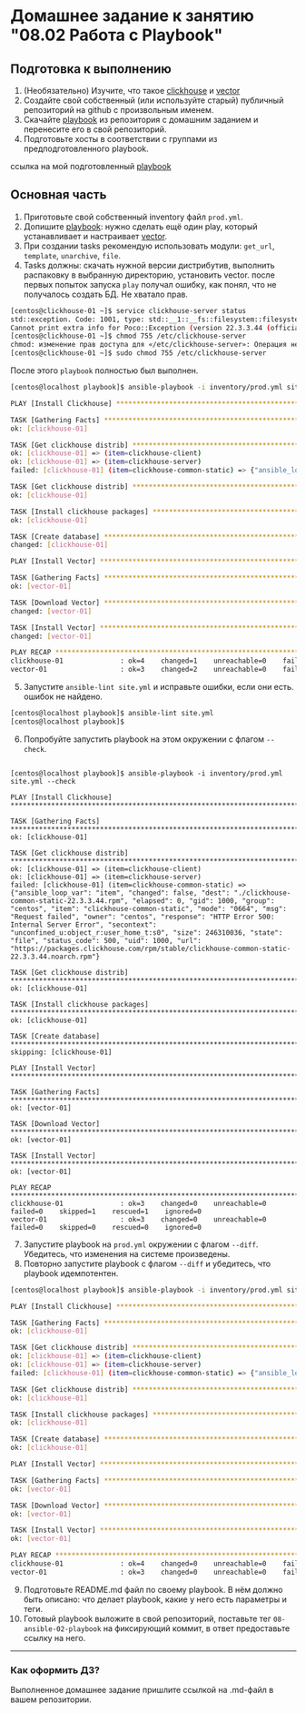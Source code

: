 # Домашнее задание к занятию "08.02 Работа с Playbook" 

## Подготовка к выполнению

1. (Необязательно) Изучите, что такое [clickhouse](https://www.youtube.com/watch?v=fjTNS2zkeBs) и [vector](https://www.youtube.com/watch?v=CgEhyffisLY)
2. Создайте свой собственный (или используйте старый) публичный репозиторий на github с произвольным именем.
3. Скачайте [playbook](./playbook/) из репозитория с домашним заданием и перенесите его в свой репозиторий.
4. Подготовьте хосты в соответствии с группами из предподготовленного playbook.  


ссылка на мой подготовленный [playbook](https://github.com/AlekseyDrobnyi/netology_devops/tree/main/8.2/playbook)  


## Основная часть  

1. Приготовьте свой собственный inventory файл `prod.yml`.
2. Допишите [playbook](https://github.com/AlekseyDrobnyi/netology_devops/tree/main/8.2/playbook): нужно сделать ещё один play, который устанавливает и настраивает [vector](https://vector.dev).
3. При создании tasks рекомендую использовать модули: `get_url`, `template`, `unarchive`, `file`.
4. Tasks должны: скачать нужной версии дистрибутив, выполнить распаковку в выбранную директорию, установить vector.
после первых попыток запуска ```play``` получал ошибку, как понял, что не получалось создать БД. Не хватало прав.
```bash
[centos@clickhouse-01 ~]$ service clickhouse-server status
std::exception. Code: 1001, type: std::__1::__fs::filesystem::filesystem_error, e.what() = filesystem error: in posix_stat: failed to determine attributes for the specified path: Permission denied [/var/run/clickhouse-server/clickhouse-server.pid]
Cannot print extra info for Poco::Exception (version 22.3.3.44 (official build))
[centos@clickhouse-01 ~]$ chmod 755 /etc/clickhouse-server
chmod: изменение прав доступа для «/etc/clickhouse-server»: Операция не позволена
[centos@clickhouse-01 ~]$ sudo chmod 755 /etc/clickhouse-server
```
После этого  ```playbook``` полностью был выполнен.
```bash
[centos@localhost playbook]$ ansible-playbook -i inventory/prod.yml site.yml

PLAY [Install Clickhouse] **************************************************************************************

TASK [Gathering Facts] *****************************************************************************************
ok: [clickhouse-01]

TASK [Get clickhouse distrib] **********************************************************************************
ok: [clickhouse-01] => (item=clickhouse-client)
ok: [clickhouse-01] => (item=clickhouse-server)
failed: [clickhouse-01] (item=clickhouse-common-static) => {"ansible_loop_var": "item", "changed": false, "dest": "./clickhouse-common-static-22.3.3.44.rpm", "elapsed": 0, "gid": 1000, "group": "centos", "item": "clickhouse-common-static", "mode": "0664", "msg": "Request failed", "owner": "centos", "response": "HTTP Error 500: Internal Server Error", "secontext": "unconfined_u:object_r:user_home_t:s0", "size": 246310036, "state": "file", "status_code": 500, "uid": 1000, "url": "https://packages.clickhouse.com/rpm/stable/clickhouse-common-static-22.3.3.44.noarch.rpm"}

TASK [Get clickhouse distrib] **********************************************************************************
ok: [clickhouse-01]

TASK [Install clickhouse packages] *****************************************************************************
ok: [clickhouse-01]

TASK [Create database] *****************************************************************************************
changed: [clickhouse-01]

PLAY [Install Vector] ******************************************************************************************

TASK [Gathering Facts] *****************************************************************************************
ok: [vector-01]

TASK [Download Vector] *****************************************************************************************
changed: [vector-01]

TASK [Install Vector] ******************************************************************************************
changed: [vector-01]

PLAY RECAP *****************************************************************************************************
clickhouse-01              : ok=4    changed=1    unreachable=0    failed=0    skipped=0    rescued=1    ignored=0   
vector-01                  : ok=3    changed=2    unreachable=0    failed=0    skipped=0    rescued=0    ignored=0   
```
5. Запустите `ansible-lint site.yml` и исправьте ошибки, если они есть.
ошибок не найдено.
```bash
[centos@localhost playbook]$ ansible-lint site.yml
[centos@localhost playbook]$
```
6. Попробуйте запустить playbook на этом окружении с флагом `--check`.
```

[centos@localhost playbook]$ ansible-playbook -i inventory/prod.yml site.yml --check

PLAY [Install Clickhouse] **************************************************************************************

TASK [Gathering Facts] *****************************************************************************************
ok: [clickhouse-01]

TASK [Get clickhouse distrib] **********************************************************************************
ok: [clickhouse-01] => (item=clickhouse-client)
ok: [clickhouse-01] => (item=clickhouse-server)
failed: [clickhouse-01] (item=clickhouse-common-static) => {"ansible_loop_var": "item", "changed": false, "dest": "./clickhouse-common-static-22.3.3.44.rpm", "elapsed": 0, "gid": 1000, "group": "centos", "item": "clickhouse-common-static", "mode": "0664", "msg": "Request failed", "owner": "centos", "response": "HTTP Error 500: Internal Server Error", "secontext": "unconfined_u:object_r:user_home_t:s0", "size": 246310036, "state": "file", "status_code": 500, "uid": 1000, "url": "https://packages.clickhouse.com/rpm/stable/clickhouse-common-static-22.3.3.44.noarch.rpm"}

TASK [Get clickhouse distrib] **********************************************************************************
ok: [clickhouse-01]

TASK [Install clickhouse packages] *****************************************************************************
ok: [clickhouse-01]

TASK [Create database] *****************************************************************************************
skipping: [clickhouse-01]

PLAY [Install Vector] ******************************************************************************************

TASK [Gathering Facts] *****************************************************************************************
ok: [vector-01]

TASK [Download Vector] *****************************************************************************************
ok: [vector-01]

TASK [Install Vector] ******************************************************************************************
ok: [vector-01]

PLAY RECAP *****************************************************************************************************
clickhouse-01              : ok=3    changed=0    unreachable=0    failed=0    skipped=1    rescued=1    ignored=0   
vector-01                  : ok=3    changed=0    unreachable=0    failed=0    skipped=0    rescued=0    ignored=0   
```

7. Запустите playbook на `prod.yml` окружении с флагом `--diff`. Убедитесь, что изменения на системе произведены.
8. Повторно запустите playbook с флагом `--diff` и убедитесь, что playbook идемпотентен.
```bash
[centos@localhost playbook]$ ansible-playbook -i inventory/prod.yml site.yml --diff

PLAY [Install Clickhouse] **************************************************************************************

TASK [Gathering Facts] *****************************************************************************************
ok: [clickhouse-01]

TASK [Get clickhouse distrib] **********************************************************************************
ok: [clickhouse-01] => (item=clickhouse-client)
ok: [clickhouse-01] => (item=clickhouse-server)
failed: [clickhouse-01] (item=clickhouse-common-static) => {"ansible_loop_var": "item", "changed": false, "dest": "./clickhouse-common-static-22.3.3.44.rpm", "elapsed": 0, "gid": 1000, "group": "centos", "item": "clickhouse-common-static", "mode": "0664", "msg": "Request failed", "owner": "centos", "response": "HTTP Error 500: Internal Server Error", "secontext": "unconfined_u:object_r:user_home_t:s0", "size": 246310036, "state": "file", "status_code": 500, "uid": 1000, "url": "https://packages.clickhouse.com/rpm/stable/clickhouse-common-static-22.3.3.44.noarch.rpm"}

TASK [Get clickhouse distrib] **********************************************************************************
ok: [clickhouse-01]

TASK [Install clickhouse packages] *****************************************************************************
ok: [clickhouse-01]

TASK [Create database] *****************************************************************************************
ok: [clickhouse-01]

PLAY [Install Vector] ******************************************************************************************

TASK [Gathering Facts] *****************************************************************************************
ok: [vector-01]

TASK [Download Vector] *****************************************************************************************
ok: [vector-01]

TASK [Install Vector] ******************************************************************************************
ok: [vector-01]

PLAY RECAP *****************************************************************************************************
clickhouse-01              : ok=4    changed=0    unreachable=0    failed=0    skipped=0    rescued=1    ignored=0   
vector-01                  : ok=3    changed=0    unreachable=0    failed=0    skipped=0    rescued=0    ignored=0   
```
9. Подготовьте README.md файл по своему playbook. В нём должно быть описано: что делает playbook, какие у него есть параметры и теги.
10. Готовый playbook выложите в свой репозиторий, поставьте тег `08-ansible-02-playbook` на фиксирующий коммит, в ответ предоставьте ссылку на него.

---

### Как оформить ДЗ?

Выполненное домашнее задание пришлите ссылкой на .md-файл в вашем репозитории.
